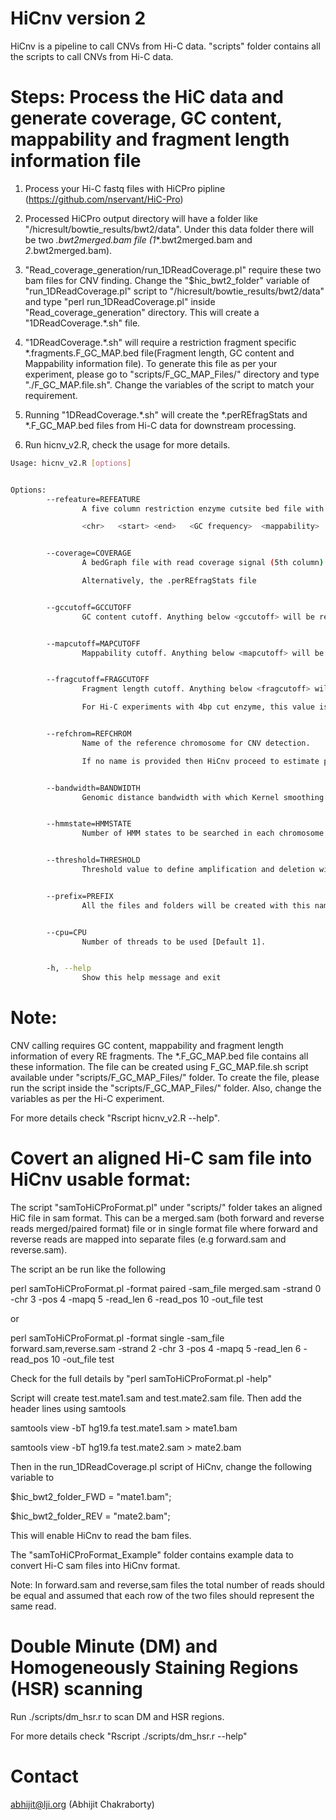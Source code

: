 # HiCnv version 2

HiCnv is a pipeline to call CNVs from Hi-C data.
"scripts" folder contains all the scripts to call CNVs from Hi-C data.

# Steps: Process the HiC data and generate coverage, GC content, mappability and fragment length information file

1) Process your Hi-C fastq files with HiCPro pipline (https://github.com/nservant/HiC-Pro)


2) Processed HiCPro output directory will have a folder like "<path>/hicresult/bowtie_results/bwt2/data". Under this data folder there will be two *.bwt2merged.bam file (*_1_*.bwt2merged.bam and *_2_*.bwt2merged.bam). 


3) "Read_coverage_generation/run_1DReadCoverage.pl" require these two bam files for CNV finding. Change the "$hic_bwt2_folder" variable of "run_1DReadCoverage.pl" script to "<path>/hicresult/bowtie_results/bwt2/data" and type "perl run_1DReadCoverage.pl" inside "Read_coverage_generation" directory. This will create a "1DReadCoverage.*.sh" file.


4) "1DReadCoverage.*.sh" will require a restriction fragment specific *.fragments.F_GC_MAP.bed file(Fragment length, GC content and Mappability information file). To generate this file as per your experiment, please go to "scripts/F_GC_MAP_Files/" directory and type "./F_GC_MAP.file.sh". Change the variables of the script to match your requirement. 


5) Running "1DReadCoverage.*.sh" will create the *.perREfragStats and *.F_GC_MAP.bed files from Hi-C data for downstream processing.

6) Run hicnv_v2.R, check the usage for more details.

```bash
Usage: hicnv_v2.R [options]


Options:
        --refeature=REFEATURE
                A five column restriction enzyme cutsite bed file with GC content, mappability, fragment length infomation

                <chr>   <start> <end>   <GC frequency>  <mappability>   <fragment length>


        --coverage=COVERAGE
                A bedGraph file with read coverage signal (5th column).

                Alternatively, the .perREfragStats file


        --gccutoff=GCCUTOFF
                GC content cutoff. Anything below <gccutoff> will be removed [Default is 0.2].


        --mapcutoff=MAPCUTOFF
                Mappability cutoff. Anything below <mapcutoff> will be removed [Default is 0.5].


        --fragcutoff=FRAGCUTOFF
                Fragment length cutoff. Anything below <fragcutoff> will be removed [Default is 150].

                For Hi-C experiments with 4bp cut enzyme, this value is 150, for 6bp enzymes this value should be 1000.


        --refchrom=REFCHROM
                Name of the reference chromosome for CNV detection.

                If no name is provided then HiCnv proceed to estimate proportion of interaction count or PIC to decide a reference chromosome.


        --bandwidth=BANDWIDTH
                Genomic distance bandwidth with which Kernel smoothing will be performed [Default 1Mb, set it 0 if unsure].


        --hmmstate=HMMSTATE
                Number of HMM states to be searched in each chromosome [Default 10].


        --threshold=THRESHOLD
                Threshold value to define amplification and deletion with respect to normal region [Default is 0.2 i.e. deviation of 20% from mean normal value will be labeled as CNV].


        --prefix=PREFIX
                All the files and folders will be created with this name.


        --cpu=CPU
                Number of threads to be used [Default 1].


        -h, --help
                Show this help message and exit
```

# Note:

CNV calling requires GC content, mappability and fragment length information of every RE fragments. The *.F_GC_MAP.bed file contains all these information.
The file can be created using F_GC_MAP.file.sh script available under "scripts/F_GC_MAP_Files/" folder. To create the file, please run the script inside the "scripts/F_GC_MAP_Files/" folder. Also, change the variables as per the Hi-C experiment. 

For more details check "Rscript hicnv_v2.R --help".

# Covert an aligned Hi-C sam file into HiCnv usable format:

The script "samToHiCProFormat.pl" under "scripts/" folder takes an aligned HiC file in sam format. This can be a merged.sam (both forward and reverse reads merged/paired format) file or in single format file where forward and reverse reads are mapped into separate files (e.g forward.sam and reverse.sam).

The script an be run like the following 

perl samToHiCProFormat.pl -format paired -sam_file merged.sam -strand 0 -chr 3 -pos 4 -mapq 5 -read_len 6 -read_pos 10 -out_file test

or 

perl samToHiCProFormat.pl -format single -sam_file forward.sam,reverse.sam -strand 2 -chr 3 -pos 4 -mapq 5 -read_len 6 -read_pos 10 -out_file test

Check for the full details by "perl samToHiCProFormat.pl -help"

Script will create test.mate1.sam and test.mate2.sam file. Then add the header lines using samtools

samtools view -bT hg19.fa test.mate1.sam > mate1.bam

samtools view -bT hg19.fa test.mate2.sam > mate2.bam

Then in the run_1DReadCoverage.pl script of HiCnv, change the following variable to 

$hic_bwt2_folder_FWD = "mate1.bam";

$hic_bwt2_folder_REV = "mate2.bam";

This will enable HiCnv to read the bam files.

The "samToHiCProFormat_Example" folder contains example data to convert Hi-C sam files into HiCnv format.

Note: In forward.sam and reverse,sam files the total number of reads should be equal and assumed that each row of the two files should represent the same read.

# Double Minute (DM) and Homogeneously Staining Regions (HSR) scanning

Run ./scripts/dm_hsr.r to scan DM and HSR regions. 

For more details check "Rscript ./scripts/dm_hsr.r --help"

# Contact

abhijit@lji.org (Abhijit Chakraborty)
